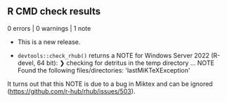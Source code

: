 ## R CMD check results

0 errors | 0 warnings | 1 note

* This is a new release.

* `devtools::check_rhub()` returns a NOTE for Windows Server 2022 (R-devel, 64 bit):
❯ checking for detritus in the temp directory ... NOTE
  Found the following files/directories:
    'lastMiKTeXException'
    
It turns out that this NOTE is due to a bug in Miktex and can be ignored (https://github.com/r-hub/rhub/issues/503).
